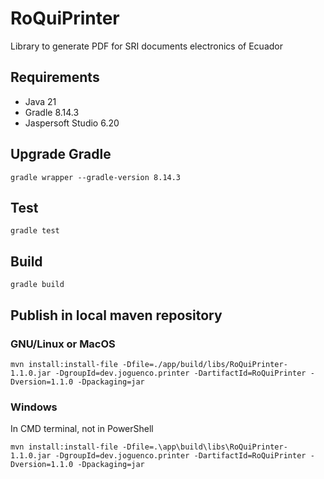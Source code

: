 # RoQuiPrinter
Library to generate PDF for SRI documents electronics of Ecuador

## Requirements
- Java 21
- Gradle 8.14.3
- Jaspersoft Studio 6.20

## Upgrade Gradle
```
gradle wrapper --gradle-version 8.14.3
```

## Test
```
gradle test
```

## Build
```
gradle build
```

## Publish in local maven repository
### GNU/Linux or MacOS
```
mvn install:install-file -Dfile=./app/build/libs/RoQuiPrinter-1.1.0.jar -DgroupId=dev.joguenco.printer -DartifactId=RoQuiPrinter -Dversion=1.1.0 -Dpackaging=jar
```
### Windows
In CMD terminal, not in PowerShell
```
mvn install:install-file -Dfile=.\app\build\libs\RoQuiPrinter-1.1.0.jar -DgroupId=dev.joguenco.printer -DartifactId=RoQuiPrinter -Dversion=1.1.0 -Dpackaging=jar
```